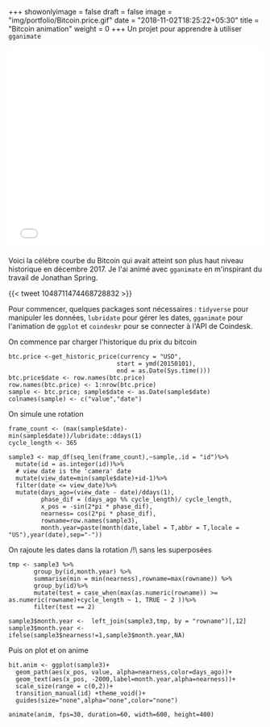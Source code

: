 
+++
showonlyimage = false
draft = false
image = "img/portfolio/Bitcoin.price.gif"
date = "2018-11-02T18:25:22+05:30"
title = "Bitcoin animation"
weight = 0
+++
Un projet pour apprendre à utiliser `gganimate`
<!--more-->

<iframe src='/img/Bitcoin.price.gif' width="100%" height="400" frameborder="0" scrolling="no" ></iframe>


Voici la célébre courbe du Bitcoin  qui avait atteint son plus haut niveau historique en décembre 2017. Je l'ai animé avec `gganimate` en m'inspirant du travail de Jonathan Spring.

{{< tweet 1048711474468728832 >}}


Pour commencer, quelques packages sont nécessaires : `tidyverse` pour manipuler les données, `lubridate` pour gérer les dates, `gganimate`  pour l'animation de `ggplot` et `coindeskr` pour se connecter à l'API de Coindesk.


On commence par charger l'historique du prix du bitcoin

```{r}
btc.price <-get_historic_price(currency = "USD",
                              start = ymd(20150101),
                              end = as.Date(Sys.time()))
btc.price$date <- row.names(btc.price)
row.names(btc.price) <- 1:nrow(btc.price)
sample <- btc.price; sample$date <- as.Date(sample$date)
colnames(sample) <- c("value","date")
```

On simule une rotation 

```{r}
frame_count <- (max(sample$date)- min(sample$date))/lubridate::ddays(1)
cycle_length <- 365

sample3 <- map_df(seq_len(frame_count),~sample,.id = "id")%>%
  mutate(id = as.integer(id))%>%
  # view date is the 'camera' date
  mutate(view_date=min(sample$date)+id-1)%>%
  filter(date <= view_date)%>%
  mutate(days_ago=(view_date - date)/ddays(1),
         phase_dif = (days_ago %% cycle_length)/ cycle_length,
         x_pos = -sin(2*pi * phase_dif),
         nearness= cos(2*pi * phase_dif),
         rowname=row.names(sample3),
         month.year=paste(month(date,label = T,abbr = T,locale = "US"),year(date),sep="-"))
```


On rajoute les dates dans la rotation /!\ sans les superposées

```{r}
tmp <- sample3 %>% 
       group_by(id,month.year) %>% 
       summarise(min = min(nearness),rowname=max(rowname)) %>%
       group_by(id)%>%
       mutate(test = case_when(max(as.numeric(rowname)) >= as.numeric(rowname)+cycle_length ~ 1, TRUE ~ 2 ))%>%
       filter(test == 2)
  
sample3$month.year <-  left_join(sample3,tmp, by = "rowname")[,12]
sample3$month.year <- ifelse(sample3$nearness!=1,sample3$month.year,NA)
```

Puis on plot et on anime

```{r}
bit.anim <- ggplot(sample3)+
  geom_path(aes(x_pos, value, alpha=nearness,color=days_ago))+
  geom_text(aes(x_pos, -2000,label=month.year,alpha=nearness))+
  scale_size(range = c(0,2))+
  transition_manual(id) +theme_void()+
  guides(size="none",alpha="none",color="none")
 
animate(anim, fps=30, duration=60, width=600, height=400)
```
